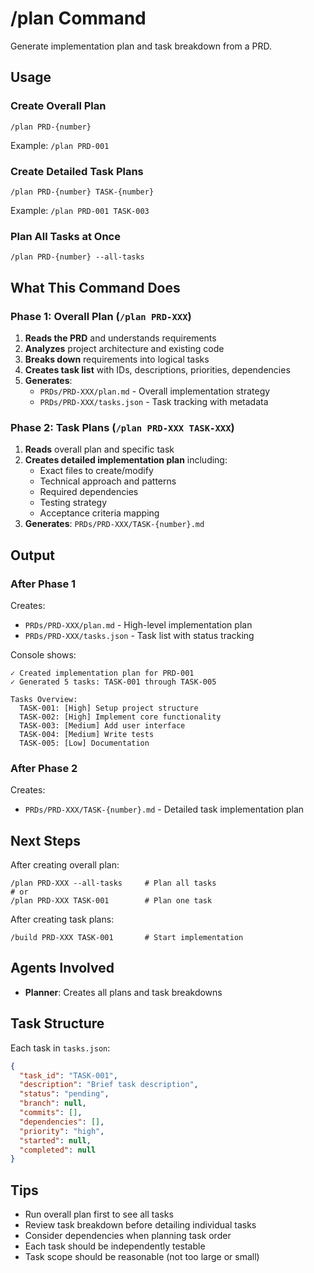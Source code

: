 # /plan Command

Generate implementation plan and task breakdown from a PRD.

## Usage

### Create Overall Plan

```
/plan PRD-{number}
```

Example: `/plan PRD-001`

### Create Detailed Task Plans

```
/plan PRD-{number} TASK-{number}
```

Example: `/plan PRD-001 TASK-003`

### Plan All Tasks at Once

```
/plan PRD-{number} --all-tasks
```

## What This Command Does

### Phase 1: Overall Plan (`/plan PRD-XXX`)

1. **Reads the PRD** and understands requirements
2. **Analyzes** project architecture and existing code
3. **Breaks down** requirements into logical tasks
4. **Creates task list** with IDs, descriptions, priorities, dependencies
5. **Generates**:
   - `PRDs/PRD-XXX/plan.md` - Overall implementation strategy
   - `PRDs/PRD-XXX/tasks.json` - Task tracking with metadata

### Phase 2: Task Plans (`/plan PRD-XXX TASK-XXX`)

1. **Reads** overall plan and specific task
2. **Creates detailed implementation plan** including:
   - Exact files to create/modify
   - Technical approach and patterns
   - Required dependencies
   - Testing strategy
   - Acceptance criteria mapping
3. **Generates**: `PRDs/PRD-XXX/TASK-{number}.md`

## Output

### After Phase 1

Creates:
- `PRDs/PRD-XXX/plan.md` - High-level implementation plan
- `PRDs/PRD-XXX/tasks.json` - Task list with status tracking

Console shows:
```
✓ Created implementation plan for PRD-001
✓ Generated 5 tasks: TASK-001 through TASK-005

Tasks Overview:
  TASK-001: [High] Setup project structure
  TASK-002: [High] Implement core functionality  
  TASK-003: [Medium] Add user interface
  TASK-004: [Medium] Write tests
  TASK-005: [Low] Documentation
```

### After Phase 2

Creates:
- `PRDs/PRD-XXX/TASK-{number}.md` - Detailed task implementation plan

## Next Steps

After creating overall plan:
```
/plan PRD-XXX --all-tasks     # Plan all tasks
# or
/plan PRD-XXX TASK-001        # Plan one task
```

After creating task plans:
```
/build PRD-XXX TASK-001       # Start implementation
```

## Agents Involved

- **Planner**: Creates all plans and task breakdowns

## Task Structure

Each task in `tasks.json`:

```json
{
  "task_id": "TASK-001",
  "description": "Brief task description",
  "status": "pending",
  "branch": null,
  "commits": [],
  "dependencies": [],
  "priority": "high",
  "started": null,
  "completed": null
}
```

## Tips

- Run overall plan first to see all tasks
- Review task breakdown before detailing individual tasks
- Consider dependencies when planning task order
- Each task should be independently testable
- Task scope should be reasonable (not too large or small)


